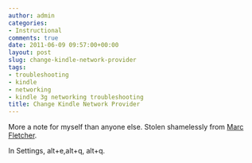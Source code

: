 ```yaml
---
author: admin
categories:
- Instructional
comments: true
date: 2011-06-09 09:57:00+00:00
layout: post
slug: change-kindle-network-provider
tags:
- troubleshooting
- kindle
- networking
- kindle 3g networking troubleshooting
title: Change Kindle Network Provider
---
```



More a note for myself than anyone else. Stolen shamelessly from [Marc Fletcher](http://bit.ly/mxs3Cn).

In Settings, alt+e,alt+q, alt+q.
